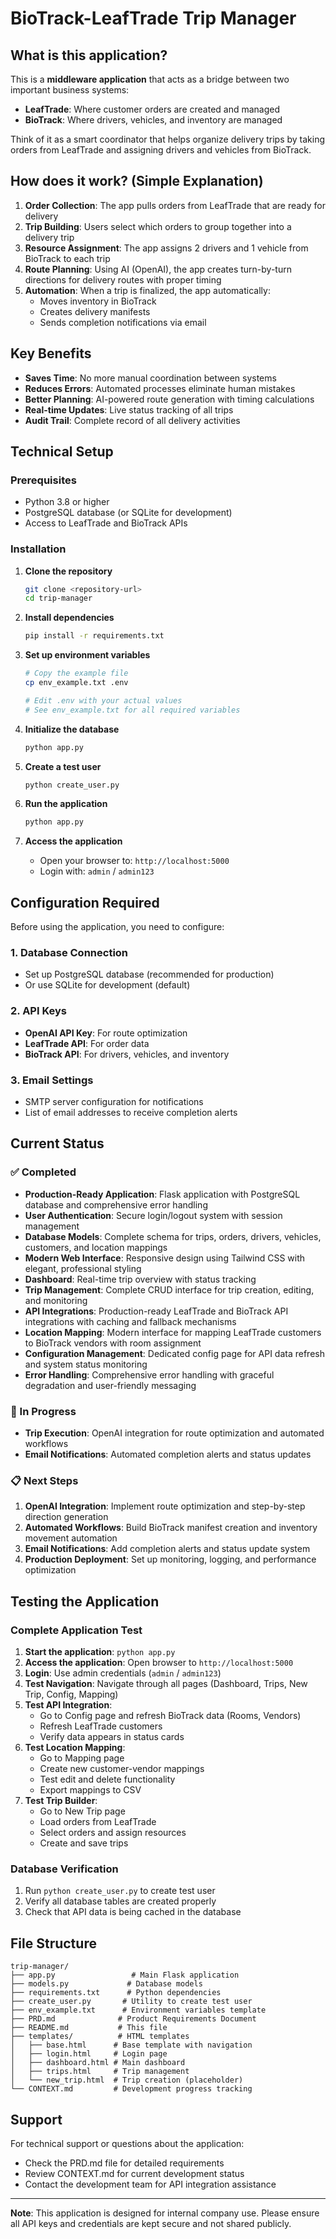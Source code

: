 # BioTrack-LeafTrade Trip Manager

## What is this application?

This is a **middleware application** that acts as a bridge between two important business systems:

- **LeafTrade**: Where customer orders are created and managed
- **BioTrack**: Where drivers, vehicles, and inventory are managed

Think of it as a smart coordinator that helps organize delivery trips by taking orders from LeafTrade and assigning drivers and vehicles from BioTrack.

## How does it work? (Simple Explanation)

1. **Order Collection**: The app pulls orders from LeafTrade that are ready for delivery
2. **Trip Building**: Users select which orders to group together into a delivery trip
3. **Resource Assignment**: The app assigns 2 drivers and 1 vehicle from BioTrack to each trip
4. **Route Planning**: Using AI (OpenAI), the app creates turn-by-turn directions for delivery routes with proper timing
5. **Automation**: When a trip is finalized, the app automatically:
   - Moves inventory in BioTrack
   - Creates delivery manifests
   - Sends completion notifications via email

## Key Benefits

- **Saves Time**: No more manual coordination between systems
- **Reduces Errors**: Automated processes eliminate human mistakes
- **Better Planning**: AI-powered route generation with timing calculations
- **Real-time Updates**: Live status tracking of all trips
- **Audit Trail**: Complete record of all delivery activities

## Technical Setup

### Prerequisites
- Python 3.8 or higher
- PostgreSQL database (or SQLite for development)
- Access to LeafTrade and BioTrack APIs

### Installation

1. **Clone the repository**
   ```bash
   git clone <repository-url>
   cd trip-manager
   ```

2. **Install dependencies**
   ```bash
   pip install -r requirements.txt
   ```

3. **Set up environment variables**
   ```bash
   # Copy the example file
   cp env_example.txt .env
   
   # Edit .env with your actual values
   # See env_example.txt for all required variables
   ```

4. **Initialize the database**
   ```bash
   python app.py
   ```

5. **Create a test user**
   ```bash
   python create_user.py
   ```

6. **Run the application**
   ```bash
   python app.py
   ```

7. **Access the application**
   - Open your browser to: `http://localhost:5000`
   - Login with: `admin` / `admin123`

## Configuration Required

Before using the application, you need to configure:

### 1. Database Connection
- Set up PostgreSQL database (recommended for production)
- Or use SQLite for development (default)

### 2. API Keys
- **OpenAI API Key**: For route optimization
- **LeafTrade API**: For order data
- **BioTrack API**: For drivers, vehicles, and inventory

### 3. Email Settings
- SMTP server configuration for notifications
- List of email addresses to receive completion alerts

## Current Status

### ✅ Completed
- **Production-Ready Application**: Flask application with PostgreSQL database and comprehensive error handling
- **User Authentication**: Secure login/logout system with session management
- **Database Models**: Complete schema for trips, orders, drivers, vehicles, customers, and location mappings
- **Modern Web Interface**: Responsive design using Tailwind CSS with elegant, professional styling
- **Dashboard**: Real-time trip overview with status tracking
- **Trip Management**: Complete CRUD interface for trip creation, editing, and monitoring
- **API Integrations**: Production-ready LeafTrade and BioTrack API integrations with caching and fallback mechanisms
- **Location Mapping**: Modern interface for mapping LeafTrade customers to BioTrack vendors with room assignment
- **Configuration Management**: Dedicated config page for API data refresh and system status monitoring
- **Error Handling**: Comprehensive error handling with graceful degradation and user-friendly messaging

### 🚧 In Progress
- **Trip Execution**: OpenAI integration for route optimization and automated workflows
- **Email Notifications**: Automated completion alerts and status updates

### 📋 Next Steps
1. **OpenAI Integration**: Implement route optimization and step-by-step direction generation
2. **Automated Workflows**: Build BioTrack manifest creation and inventory movement automation
3. **Email Notifications**: Add completion alerts and status update system
4. **Production Deployment**: Set up monitoring, logging, and performance optimization

## Testing the Application

### Complete Application Test
1. **Start the application**: `python app.py`
2. **Access the application**: Open browser to `http://localhost:5000`
3. **Login**: Use admin credentials (`admin` / `admin123`)
4. **Test Navigation**: Navigate through all pages (Dashboard, Trips, New Trip, Config, Mapping)
5. **Test API Integration**: 
   - Go to Config page and refresh BioTrack data (Rooms, Vendors)
   - Refresh LeafTrade customers
   - Verify data appears in status cards
6. **Test Location Mapping**:
   - Go to Mapping page
   - Create new customer-vendor mappings
   - Test edit and delete functionality
   - Export mappings to CSV
7. **Test Trip Builder**:
   - Go to New Trip page
   - Load orders from LeafTrade
   - Select orders and assign resources
   - Create and save trips

### Database Verification
1. Run `python create_user.py` to create test user
2. Verify all database tables are created properly
3. Check that API data is being cached in the database

## File Structure

```
trip-manager/
├── app.py                 # Main Flask application
├── models.py             # Database models
├── requirements.txt      # Python dependencies
├── create_user.py       # Utility to create test user
├── env_example.txt      # Environment variables template
├── PRD.md              # Product Requirements Document
├── README.md           # This file
├── templates/          # HTML templates
│   ├── base.html      # Base template with navigation
│   ├── login.html     # Login page
│   ├── dashboard.html # Main dashboard
│   ├── trips.html     # Trip management
│   └── new_trip.html  # Trip creation (placeholder)
└── CONTEXT.md         # Development progress tracking
```

## Support

For technical support or questions about the application:
- Check the PRD.md file for detailed requirements
- Review CONTEXT.md for current development status
- Contact the development team for API integration assistance

---

**Note**: This application is designed for internal company use. Please ensure all API keys and credentials are kept secure and not shared publicly. 